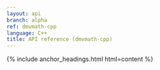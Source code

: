 ```yaml
---
layout: api
branch: alpha
ref: dmvmath-cpp
language: C++
title: API reference (dmvmath-cpp)
---
```

{% include anchor_headings.html html=content %}